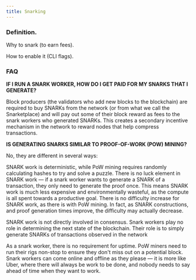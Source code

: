 ```yaml
---
title: Snarking
---
```


### Definition. 

Why to snark (to earn fees). 

How to enable it (CLI flags).

### FAQ

**IF I RUN A SNARK WORKER, HOW DO I GET PAID FOR MY SNARKS THAT I GENERATE?**

Block producers (the validators who add new blocks to the blockchain) are required to buy SNARKs from the network (or from what we call the Snarketplace) and will pay out some of their block reward as fees to the snark workers who generated SNARKs. This creates a secondary incentive mechanism in the network to reward nodes that help compress transactions.

**IS GENERATING SNARKS SIMILAR TO PROOF-OF-WORK (POW) MINING?**

No, they are different in several ways:

SNARK work is deterministic, while PoW mining requires randomly calculating hashes to try and solve a puzzle. There is no luck element in SNARK work — if a snark worker wants to generate a SNARK of a transaction, they only need to generate the proof once. This means SNARK work is much less expensive and environmentally wasteful, as the compute is all spent towards a productive goal.
There is no difficulty increase for SNARK work, as there is with PoW mining. In fact, as SNARK constructions, and proof generation times improve, the difficulty may actually decrease.

SNARK work is not directly involved in consensus. Snark workers play no role in determining the next state of the blockchain. Their role is to simply generate SNARKs of transactions observed in the network

As a snark worker, there is no requirement for uptime. PoW miners need to run their rigs non-stop to ensure they don't miss out on a potential block. Snark workers can come online and offline as they please — it is more like Uber, where there will always be work to be done, and nobody needs to say ahead of time when they want to work.
